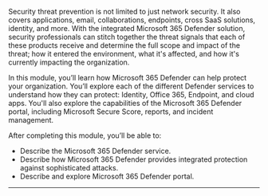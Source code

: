 
Security threat prevention is not limited to just network security. It also covers applications, email, collaborations, endpoints, cross SaaS solutions, identity, and more. With the integrated Microsoft 365 Defender solution, security professionals can stitch together the threat signals that each of these products receive and determine the full scope and impact of the threat; how it entered the environment, what it's affected, and how it's currently impacting the organization.

In this module, you’ll learn how Microsoft 365 Defender can help protect your organization. You’ll explore each of the different Defender services to understand how they can protect: Identity, Office 365, Endpoint, and cloud apps. You'll also explore the capabilities of the Microsoft 365 Defender portal, including Microsoft Secure Score, reports, and incident management.

After completing this module, you’ll be able to:

- Describe the Microsoft 365 Defender service.
- Describe how Microsoft 365 Defender provides integrated protection against sophisticated attacks.
- Describe and explore Microsoft 365 Defender portal.

---